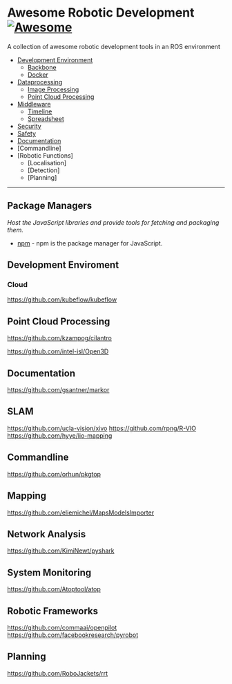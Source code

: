 # Awesome Robotic Development [![Awesome](https://cdn.rawgit.com/sindresorhus/awesome/d7305f38d29fed78fa85652e3a63e154dd8e8829/media/badge.svg)](https://github.com/sindresorhus/awesome)

A collection of awesome robotic development tools in an ROS environment 


* [Development Environment](#development-environment)
  * [Backbone](#backbone)
  * [Docker](#docker)
* [Dataprocessing](#data-processing)
  * [Image Processing](#image-processing)
  * [Point Cloud Processing](#point-cloud-processing)
* [Middleware](#package-managers)
  * [Timeline](#timeline)
  * [Spreadsheet](#spreadsheet)
* [Security](#security)
* [Safety](#safety)
* [Documentation](#documentation)
* [Commandline]
* [Robotic Functions]
  * [Localisation]
  * [Detection]
  * [Planning]
----


## Package Managers
*Host the JavaScript libraries and provide tools for fetching and packaging them.*

* [npm](https://www.npmjs.com/) - npm is the package manager for JavaScript.


## Development Enviroment
### Cloud
https://github.com/kubeflow/kubeflow

## Point Cloud Processing
https://github.com/kzampog/cilantro

https://github.com/intel-isl/Open3D

## Documentation
https://github.com/gsantner/markor

## SLAM
https://github.com/ucla-vision/xivo
https://github.com/rpng/R-VIO
https://github.com/hyye/lio-mapping

## Commandline
https://github.com/orhun/pkgtop

## Mapping
https://github.com/eliemichel/MapsModelsImporter

## Network Analysis
https://github.com/KimiNewt/pyshark

## System Monitoring
https://github.com/Atoptool/atop

## Robotic Frameworks
https://github.com/commaai/openpilot
https://github.com/facebookresearch/pyrobot

## Planning 
https://github.com/RoboJackets/rrt

